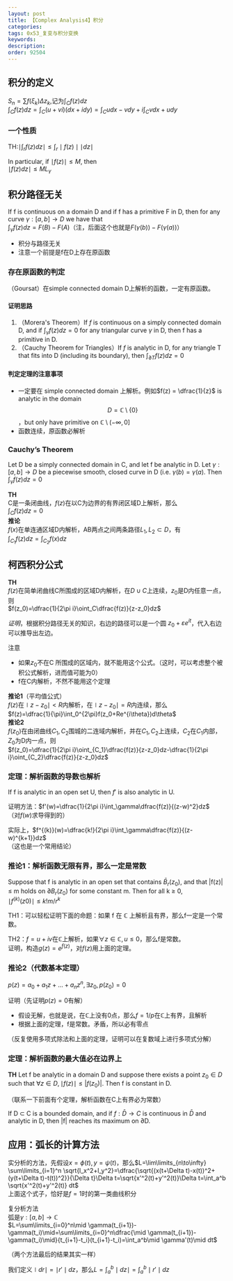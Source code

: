 ```yaml
---
layout: post
title: 【Complex Analysis4】积分
categories:
tags: 0x53_复变与积分变换
keywords:
description:
order: 92504
---
```




## 积分的定义
$S_n=\sum f(\xi_k)\Delta z_k$,记为$\int_C f(z)dz$  
$\int_Cf(z)dz=\int_C(u+vi)(dx+idy)=\int_C udx-vdy+i\int_Cvdx+udy$  

### 一个性质

TH:$\mid \int_r f(z) dz\mid\leq \int_r\mid f(z)\mid \mid dz \mid$

In particular, if $\mid f(z)\mid\leq M$, then  
$\mid f(z)dz\mid \leq M L_\gamma$

## 积分路径无关

If f is continuous on a domain D and if f has a primitive F in D, then for any curve $\gamma :[a,b]\to D$ we have that  
$\int_\gamma f(z)dz=F(B)-F(A)$（注，后面这个也就是$F(\gamma(b))-F(\gamma(a))$）
- 积分与路径无关
- 注意一个前提是f在D上存在原函数

### 存在原函数的判定  
（Goursat）在simple connected domain D上解析的函数，一定有原函数。
#### 证明思路
1. （Morera's Theorem）If $f$ is continuous on a simply connected domain D, and if $\int_\gamma f(z)dz=0$ for any triangular curve $\gamma$ in D, then f has a primitive in D.
2. （Cauchy Theorem for Triangles）If $f$ is analytic in D, for any triangle T that fits into D (including its boundary), then  $\int_{\partial T} f(z)dz=0$


#### 判定定理的注意事项
- 一定要在 simple connected domain 上解析。例如$f(z) = \dfrac{1}{z}$ is analytic in the domain  $$D=\mathbb{C}\setminus\{0\}$$，but only have primitive on $\mathbb C \setminus(-\infty,0]$  
- 函数连续，原函数必解析

### Cauchy’s Theorem
Let D be a simply connected domain in C, and let f be analytic in D. Let $\gamma : [a, b] \to D$ be a piecewise smooth, closed curve in D (i.e. $\gamma(b)=\gamma(a)$. Then  
$\int_\gamma f(z)dz = 0$


**TH**  
C是一条闭曲线，$f(z)$在以C为边界的有界闭区域D上解析，那么  
$\int_C f(z)dz=0$  
**推论**  
$f(x)$在单连通区域D内解析，AB两点之间两条路径$L_1,L_2\subset D$，有  
$\int_{C_1}f(z)dz=\int_{C_2}f(x)dz$  

## 柯西积分公式
**TH**  
$f(z)$在简单闭曲线C所围成的区域D内解析，在$D\cup C$上连续，$z_0$是D内任意一点，则  
$f(z_0)=\dfrac{1}{2\pi i}\oint_C\dfrac{f(z)}{z-z_0}dz$  

*证明*，根据积分路径无关的知识，右边的路径可以是一个圆 $z_0+\varepsilon e^{it}$，代入右边可以推导出左边。

注意
- 如果$z_0$不在C 所围成的区域内，就不能用这个公式。（这时，可以考虑整个被积公式解析，进而值可能为0）
- f在C内解析，不然不能用这个定理


**推论1**（平均值公式）  
$f(z)$在$\mid z-z_0\mid<R$内解析，在$\mid z-z_0\mid=R$内连续，那么  
$f(z)=\dfrac{1}{\pi}\int_0^{2\pi}f(z_0+Re^{i\theta})d\theta$  
**推论2**  
$f(z_0)$在由闭曲线$C_1,C_2$围城的二连域内解析，并在$C_1,C_2$上连续，$C_2$在$C_1$内部，$Z_0$为D内一点，则  
$f(z_0)=\dfrac{1}{2\pi i}\oint_{C_1}\dfrac{f(z)}{z-z_0}dz-\dfrac{1}{2\pi i}\oint_{C_2}\dfrac{f(z)}{z-z_0}dz$  

### 定理：解析函数的导数也解析
If f is analytic in an open set U, then $f'$ is also analytic in U.

证明方法：$f'(w)=\dfrac{1}{2\pi i}\int_\gamma\dfrac{f(z)}{(z-w)^2}dz$  
（对$f(w)$求导得到的）  

实际上，$f^{(k)}(w)=\dfrac{k!}{2\pi i}\int_\gamma\dfrac{f(z)}{(z-w)^{k+1}}dz$  
（这也是一个常用结论）
### 推论1：解析函数无限有界，那么一定是常数
Suppose that f is analytic in an open set that contains $\bar B_r(z_0)$, and that |f(z)| ≤ m holds on $\partial B_r(z_0)$ for some constant m. Then for all k ≥ 0,  
$\mid f^{(k)}(z0)\mid ≤ k!m/r^k$  

TH1：可以轻松证明下面的命题：如果 f 在 $\mathbb C$ 上解析且有界，那么f一定是一个常数。  

TH2：$f=u+iv$在$\mathbb C$上解析，如果$\forall z \in \mathbb C, u\leq 0$，那么f是常数。  
证明，构造$g(z)=e^{f(z)}$，对$f(z)$用上面的定理。


### 推论2（代数基本定理）
$p(z)=a_0+a_1z+...+a_nz^n,\exists z_0,p(z_0)=0$

证明（先证明$p(z)=0$有解）
- 假设无解，也就是说，在$\mathbb C$上没有0点，那么$f=1/p$在$\mathbb C$上有界，且解析
- 根据上面的定理，f是常数。矛盾，所以必有零点  

（反复使用多项式除法和上面的定理，证明可以在复数域上进行多项式分解）


### 定理：解析函数的最大值必在边界上
**TH** Let f be analytic in a domain D and suppose there exists a point $z_0 \in D$ such that $\forall z\in D, \mid f(z)\mid \leq |f(z_0)|$. Then f is constant in D.

（联系一下前面有个定理，解析函数在C上有界必为常数）


If D ⊂ C is a bounded domain, and if $f : \bar D \to C$ is continuous in $\bar D$ and analytic in D, then |f| reaches its maximum on ∂D.


## 应用：弧长的计算方法
实分析的方法，先假设$x=\phi(t), y=\psi(t)$，那么$L=\lim\limits_{n\to\infty} \sum\limits_{i=1}^n \sqrt{l_x^2+l_y^2}=\dfrac{\sqrt{(x(t+\Delta t)-x(t))^2+(y(t+\Delta t)-t(t))^2}}{\Delta t}\Delta t=\sqrt{x'^2(t)+y'^2(t)}\Delta t=\int_a^b \sqrt{x'^2(t)+y'^2(t)} dt$  
上面这个式子，恰好是$f=1$时的第一类曲线积分  

复分析方法  
弧是$\gamma :[a,b]\to \mathbb C$  
$L=\sum\limits_{i=0}^n\mid \gamma(t_{i+1})-\gamma(t_i)\mid=\sum\limits_{i=0}^n\dfrac{\mid \gamma(t_{i+1})-\gamma(t_i)\mid}{t_{i+1}-t_i}(t_{i+1}-t_i)=\int_a^b\mid \gamma'(t)\mid dt$  


（两个方法最后的结果其实一样）


我们定义$\mid dr \mid=\mid r'\mid dz$，那么$L=\int_a^b\mid dz \mid=\int_a^b \mid r'\mid dz$
